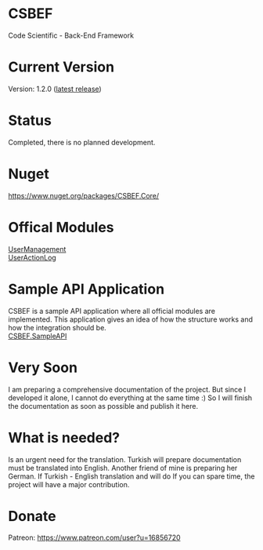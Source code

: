 # CSBEF
Code Scientific - Back-End Framework

# Current Version
Version: 1.2.0 ([latest release](https://github.com/mkurak/CSBEF/releases/tag/1.2.0))

# Status
Completed, there is no planned development.

# Nuget
https://www.nuget.org/packages/CSBEF.Core/

# Offical Modules
[UserManagement](https://github.com/mkurak/CSBEF.Module.UserManagement)
<br>
[UserActionLog](https://github.com/mkurak/CSBEF.Module.UserActionLog)

# Sample API Application
CSBEF is a sample API application where all official modules are implemented. This application gives an idea of how the structure works and how the integration should be.
<br>
[CSBEF.SampleAPI](https://github.com/mkurak/CSBEF.SimpleAPI)

# Very Soon
I am preparing a comprehensive documentation of the project. But since I developed it alone, I cannot do everything at the same time :) So I will finish the documentation as soon as possible and publish it here.

# What is needed?
Is an urgent need for the translation. Turkish will prepare documentation must be translated into English. Another friend of mine is preparing her German. If Turkish - English translation and will do If you can spare time, the project will have a major contribution.

# Donate
Patreon: https://www.patreon.com/user?u=16856720

